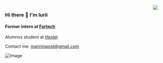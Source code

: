<img align="right" src="https://github-readme-stats.vercel.app/api?username=marininiurii&show_icons=true&icon_color=489dff&text_color=718096&bg_color=00000000&hide_title=true&hide_border=true" />

### Hi there 👋 I'm Iurii

#### Former intern at [Fortech](https://fortech.dev/)

Alumnus student at [Hexlet](https://ru.hexlet.io/u/matisse/)

Сontact me: marininpost@gmail.com

![image](https://www.codewars.com/users/matisse/badges/small)








